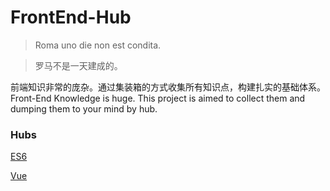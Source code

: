 # FrontEnd-Hub

> Roma uno die non est condita.

> 罗马不是一天建成的。

前端知识非常的庞杂。通过集装箱的方式收集所有知识点，构建扎实的基础体系。
Front-End Knowledge is huge. This project is aimed to collect them
and dumping them to your mind by hub.

### Hubs

[ES6](./es6/README.md)

[Vue](./vue/READE.md)



